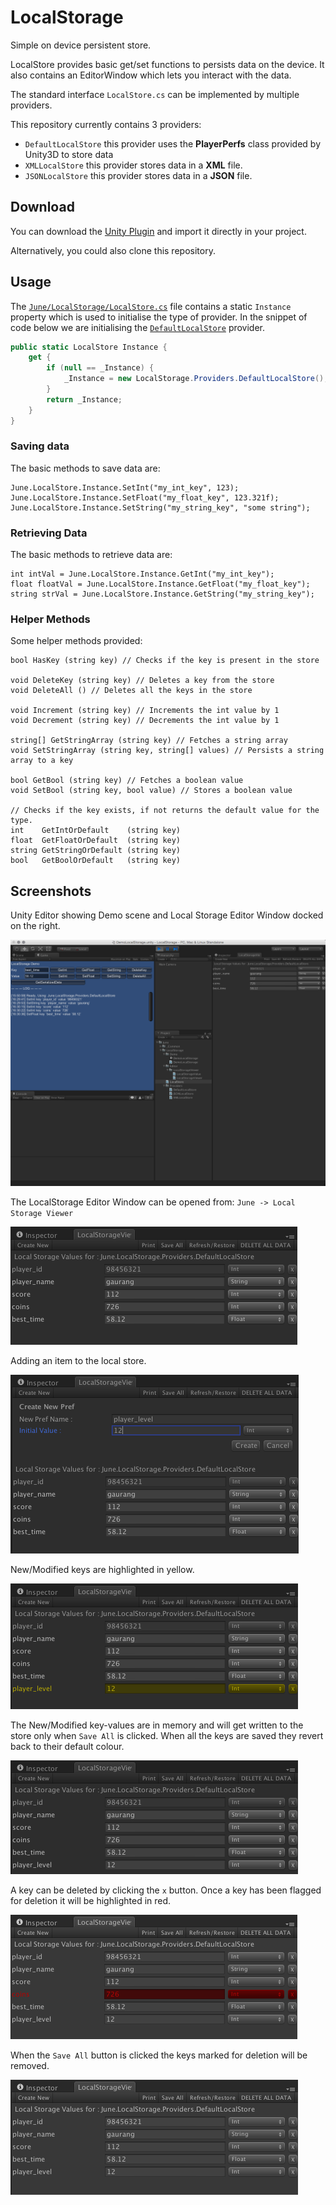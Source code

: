# LocalStorage
Simple on device persistent store.


LocalStore provides basic get/set functions to persists data on the device. It also contains an EditorWindow which lets you interact with the data.

The standard interface `LocalStore.cs` can be implemented by multiple providers.

This repository currently contains 3 providers:

- `DefaultLocalStore` this provider uses the **PlayerPerfs** class provided by Unity3D to store data
- `XMLLocalStore` this provider stores data in a **XML** file.
- `JSONLocalStore` this provider stores data in a **JSON** file.

## Download
You can download the [Unity Plugin](https://github.com/JuneSoftware/LocalStorage/raw/master/June.LocalStorage.unitypackage) and import it directly in your project.

Alternatively, you could also clone this repository.

## Usage
The [`June/LocalStorage/LocalStore.cs`](https://github.com/JuneSoftware/LocalStorage/blob/master/Assets/June/LocalStorage/LocalStore.cs) file contains a static `Instance` property which is used to initialise the type of provider. In the snippet of code below we are initialising the [`DefaultLocalStore`](https://github.com/JuneSoftware/LocalStorage/blob/master/Assets/June/LocalStorage/Providers/DefaultLocalStore.cs) provider.

```csharp
public static LocalStore Instance {
	get {
		if (null == _Instance) {
			_Instance = new LocalStorage.Providers.DefaultLocalStore();
		}
		return _Instance;
	}
}
```

### Saving data
The basic methods to save data are:

```
June.LocalStore.Instance.SetInt("my_int_key", 123);
June.LocalStore.Instance.SetFloat("my_float_key", 123.321f);
June.LocalStore.Instance.SetString("my_string_key", "some string");
```

### Retrieving Data
The basic methods to retrieve data are:

```
int intVal = June.LocalStore.Instance.GetInt("my_int_key");
float floatVal = June.LocalStore.Instance.GetFloat("my_float_key");
string strVal = June.LocalStore.Instance.GetString("my_string_key");
```

### Helper Methods
Some helper methods provided:

```
bool HasKey (string key) // Checks if the key is present in the store

void DeleteKey (string key) // Deletes a key from the store
void DeleteAll () // Deletes all the keys in the store

void Increment (string key) // Increments the int value by 1
void Decrement (string key) // Decrements the int value by 1

string[] GetStringArray (string key) // Fetches a string array
void SetStringArray (string key, string[] values) // Persists a string array to a key

bool GetBool (string key) // Fetches a boolean value
void SetBool (string key, bool value) // Stores a boolean value

// Checks if the key exists, if not returns the default value for the type.
int    GetIntOrDefault    (string key) 
float  GetFloatOrDefault  (string key)
string GetStringOrDefault (string key)
bool   GetBoolOrDefault   (string key)
```


## Screenshots

Unity Editor showing Demo scene and Local Storage Editor Window docked on the right.

![Image of Unity Editor](https://raw.githubusercontent.com/JuneSoftware/LocalStorage/master/screenshots/UnityEditor.png)

The LocalStorage Editor Window can be opened from:
`June -> Local Storage Viewer`

![Image of Local Storage Editor Window](https://raw.githubusercontent.com/JuneSoftware/LocalStorage/master/screenshots/1EditorWindow.png)

Adding an item to the local store.

![Image of Local Storage Editor Window](https://raw.githubusercontent.com/JuneSoftware/LocalStorage/master/screenshots/2EditorWindowCreate.png)

New/Modified keys are highlighted in yellow.

![Image of Local Storage Editor Window](https://raw.githubusercontent.com/JuneSoftware/LocalStorage/master/screenshots/3EditorWindowCreated.png)

The New/Modified key-values are in memory and will get written to the store only when `Save All` is clicked. When all the keys are saved they revert back to their default colour.

![Image of Local Storage Editor Window](https://raw.githubusercontent.com/JuneSoftware/LocalStorage/master/screenshots/4EditorWindowSaved.png)

A key can be deleted by clicking the `x` button. Once a key has been flagged for deletion it will be highlighted in red.

![Image of Local Storage Editor Window](https://raw.githubusercontent.com/JuneSoftware/LocalStorage/master/screenshots/5EditorWindowDeleting.png)

When the `Save All` button is clicked the keys marked for deletion will be removed.

![Image of Local Storage Editor Window](https://raw.githubusercontent.com/JuneSoftware/LocalStorage/master/screenshots/6EditorWindowDeleted.png)
